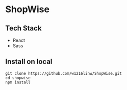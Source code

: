 # ShopWise
## Tech Stack
- React
- Sass
## Install on local
```
git clone https://github.com/w1216linw/ShopWise.git
cd shopwise
npm install
```
